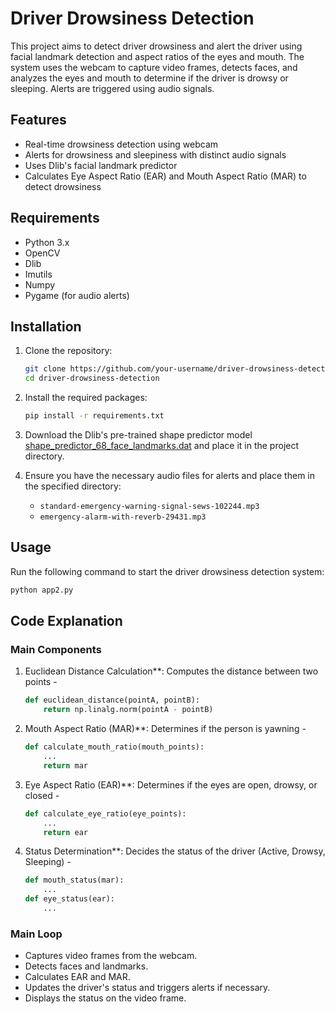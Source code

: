 # Driver Drowsiness Detection

This project aims to detect driver drowsiness and alert the driver using facial landmark detection and aspect ratios of the eyes and mouth. The system uses the webcam to capture video frames, detects faces, and analyzes the eyes and mouth to determine if the driver is drowsy or sleeping. Alerts are triggered using audio signals.

## Features

- Real-time drowsiness detection using webcam
- Alerts for drowsiness and sleepiness with distinct audio signals
- Uses Dlib's facial landmark predictor
- Calculates Eye Aspect Ratio (EAR) and Mouth Aspect Ratio (MAR) to detect drowsiness

## Requirements

- Python 3.x
- OpenCV
- Dlib
- Imutils
- Numpy
- Pygame (for audio alerts)

## Installation

1. Clone the repository:
   ```sh
   git clone https://github.com/your-username/driver-drowsiness-detection.git
   cd driver-drowsiness-detection
   ```

2. Install the required packages:
   ```sh
   pip install -r requirements.txt
   ```

3. Download the Dlib's pre-trained shape predictor model [shape_predictor_68_face_landmarks.dat](http://dlib.net/files/shape_predictor_68_face_landmarks.dat.bz2) and place it in the project directory.

4. Ensure you have the necessary audio files for alerts and place them in the specified directory:
   - `standard-emergency-warning-signal-sews-102244.mp3`
   - `emergency-alarm-with-reverb-29431.mp3`

## Usage

Run the following command to start the driver drowsiness detection system:
```sh
python app2.py
```

## Code Explanation

### Main Components

1. Euclidean Distance Calculation**: Computes the distance between two points - 
   ```python
   def euclidean_distance(pointA, pointB):
       return np.linalg.norm(pointA - pointB)
   ```

2. Mouth Aspect Ratio (MAR)**: Determines if the person is yawning - 
   ```python
   def calculate_mouth_ratio(mouth_points):
       ...
       return mar
   ```

3. Eye Aspect Ratio (EAR)**: Determines if the eyes are open, drowsy, or closed - 
   ```python
   def calculate_eye_ratio(eye_points):
       ...
       return ear
   ```

4. Status Determination**: Decides the status of the driver (Active, Drowsy, Sleeping) - 
   ```python
   def mouth_status(mar):
       ...
   def eye_status(ear):
       ...
   ```

### Main Loop

- Captures video frames from the webcam.
- Detects faces and landmarks.
- Calculates EAR and MAR.
- Updates the driver's status and triggers alerts if necessary.
- Displays the status on the video frame.



